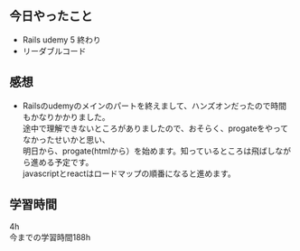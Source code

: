 ## 今日やったこと
- Rails udemy 5 終わり
- リーダブルコード

## 感想
- Railsのudemyのメインのパートを終えまして、ハンズオンだったので時間もかなりかかりました。  
途中で理解できないところがありましたので、おそらく、progateをやってなかったせいかと思い、  
明日から、progate(htmlから）を始めます。知っているところは飛ばしながら進める予定です。  
javascriptとreactはロードマップの順番になると進めます。


## 学習時間
4h  
今までの学習時間188h 

